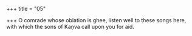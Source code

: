 +++
title = "05"

+++
O comrade whose oblation is ghee, listen well to these songs here, with which the sons of Kaṇva call upon you for aid.